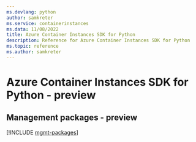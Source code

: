 ```yaml
---
ms.devlang: python
author: samkreter
ms.service: containerinstances
ms.data: 11/08/2022
title: Azure Container Instances SDK for Python
description: Reference for Azure Container Instances SDK for Python
ms.topic: reference
ms.author: samkreter
---
```

# Azure Container Instances SDK for Python - preview

## Management packages - preview
[!INCLUDE [mgmt-packages](container-instances-mgmt-index.md)]